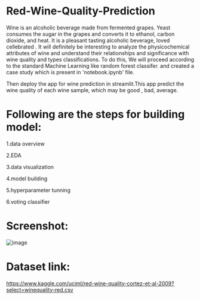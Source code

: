 # Red-Wine-Quality-Prediction
Wine is an alcoholic beverage made from fermented grapes. Yeast consumes the sugar in the grapes and converts it to ethanol, carbon dioxide, and heat. It is a pleasant tasting alcoholic beverage, loved cellebrated . It will definitely be interesting to analyze the physicochemical attributes of wine and understand their relationships and significance with wine quality and types classifications. To do this, We will proceed according to the standard Machine Learning  like random forest classifer. and created a case study which is present in 'notebook.ipynb' file.

Then deploy the app for wine prediction in streamlit.This app predict the wine quality of each wine sample, which may be good , bad, average.

# Following are the steps for building model:
1.data overview

2.EDA

3.data visualization

4.model building

5.hyperparameter tunning

6.voting classifier
# Screenshot:
![image](https://user-images.githubusercontent.com/52526821/127506973-e5936b4b-0c54-4b8e-b426-37b36ff77963.png)


# Dataset link:
https://www.kaggle.com/uciml/red-wine-quality-cortez-et-al-2009?select=winequality-red.csv
